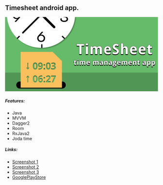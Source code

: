 ## Timesheet android app.
![App logo](/gitImages/Card.png)
##### Features:
* Java
* MVVM
* Dagger2
* Room
* RxJava2
* Joda time
##### Links:
* [Screenshot 1](https://github.com/NightGoat/Timesheet/blob/master/gitImages/Screenshot_1.png)
* [Screenshot 2](https://github.com/NightGoat/Timesheet/blob/master/gitImages/Screenshot_2.png)
* [Screenshot 3](https://github.com/NightGoat/Timesheet/blob/master/gitImages/Screenshot_3.png)
* [GooglePlayStore](https://play.google.com/store/apps/details?id=nightgoat.timesheet)
